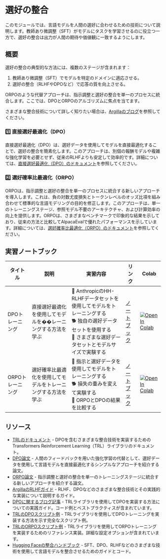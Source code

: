 # 選好の整合

このモジュールでは、言語モデルを人間の選好に合わせるための技術について説明します。教師あり微調整（SFT）がモデルにタスクを学習させるのに役立つ一方で、選好の整合は出力が人間の期待や価値観に一致するようにします。

## 概要

選好の整合の典型的な方法には、複数のステージが含まれます：
1. 教師あり微調整（SFT）でモデルを特定のドメインに適応させる。
2. 選好の整合（RLHFやDPOなど）で応答の質を向上させる。

ORPOのような代替アプローチは、指示調整と選好の整合を単一のプロセスに統合します。ここでは、DPOとORPOのアルゴリズムに焦点を当てます。

さまざまな整合技術について詳しく知りたい場合は、[Argillaのブログ](https://argilla.io/blog/mantisnlp-rlhf-part-8)を参照してください。

### 1️⃣ 直接選好最適化（DPO）

直接選好最適化（DPO）は、選好データを使用してモデルを直接最適化することで、選好の整合を簡素化します。このアプローチは、別個の報酬モデルや複雑な強化学習を必要とせず、従来のRLHFよりも安定して効率的です。詳細については、[直接選好最適化（DPO）のドキュメント](./dpo.md)を参照してください。

### 2️⃣ 選好確率比最適化（ORPO）

ORPOは、指示調整と選好の整合を単一のプロセスに統合する新しいアプローチを導入します。これは、負の対数尤度損失とトークンレベルのオッズ比項を組み合わせて標準的な言語モデリングの目的を修正します。このアプローチは、単一のトレーニングステージ、参照モデル不要のアーキテクチャ、および計算効率の向上を提供します。ORPOは、さまざまなベンチマークで印象的な結果を示しており、従来の方法と比較してAlpacaEvalで優れたパフォーマンスを示しています。詳細については、[選好確率比最適化（ORPO）のドキュメント](./orpo.md)を参照してください。

## 実習ノートブック

| タイトル | 説明 | 実習内容 | リンク | Colab |
|-------|-------------|----------|------|-------|
| DPOトレーニング | 直接選好最適化を使用してモデルを��レーニングする方法を学ぶ | 🐢 AnthropicのHH-RLHFデータセットを使用してモデルをトレーニングする<br>🐕 独自の選好データセットを使用する<br>🦁 さまざまな選好データセットとモデルサイズで実験する | [ノートブック](./notebooks/dpo_finetuning_example.ipynb) | <a target="_blank" href="https://colab.research.google.com/github/kshivendu/smol-course/blob/main/2_preference_alignment/notebooks/dpo_finetuning_example.ipynb"><img src="https://colab.research.google.com/assets/colab-badge.svg" alt="Open In Colab"/></a> |
| ORPOトレーニング | 選好確率比最適化を使用してモデルをトレーニングする方法を学ぶ | 🐢 指示と選好データを使用してモデルをトレーニングする<br>🐕 損失の重みを変えて実験する<br>🦁 ORPOとDPOの結果を比較する | [ノートブック](./notebooks/orpo_finetuning_example.ipynb) | <a target="_blank" href="https://colab.research.google.com/github/kshivendu/smol-course/blob/main/2_preference_alignment/notebooks/orpo_finetuning_example.ipynb"><img src="https://colab.research.google.com/assets/colab-badge.svg" alt="Open In Colab"/></a> |

## リソース

- [TRLのドキュメント](https://huggingface.co/docs/trl/index) - DPOを含むさまざまな整合技術を実装するためのTransformers Reinforcement Learning（TRL）ライブラリのドキュメント。
- [DPO論文](https://arxiv.org/abs/2305.18290) - 人間のフィードバックを用いた強化学習の代替として、選好データを使用して言語モデルを直接最適化するシンプルなアプローチを紹介する論文。
- [ORPO論文](https://arxiv.org/abs/2403.07691) - 指示調整と選好の整合を単一のトレーニングステージに統合する新しいアプローチを紹介する論文。
- [ArgillaのRLHFガイド](https://argilla.io/blog/mantisnlp-rlhf-part-8/) - RLHF、DPOなどのさまざまな整合技術とその実践的な実装について説明するガイド。
- [DPOに関するブログ記事](https://huggingface.co/blog/dpo-trl) - TRLライブラリを使用してDPOを実装する方法についての実践ガイド。コード例とベストプラクティスが含まれています。
- [TRLのDPOスクリプト例](https://github.com/huggingface/trl/blob/main/examples/scripts/dpo.py) - TRLライブラリを使用してDPOトレーニングを実装する方法を示す完全なスクリプト例。
- [TRLのORPOスクリプト例](https://github.com/huggingface/trl/blob/main/examples/scripts/orpo.py) - TRLライブラリを使用してORPOトレーニングを実装するためのリファレンス実装。詳細な設定オプションが含まれています。
- [Hugging Faceの整合ハンドブック](https://github.com/huggingface/alignment-handbook) - SFT、DPO、RLHFなどのさまざまな技術を使用して言語モデルを整合させるためのガイドとコード。
